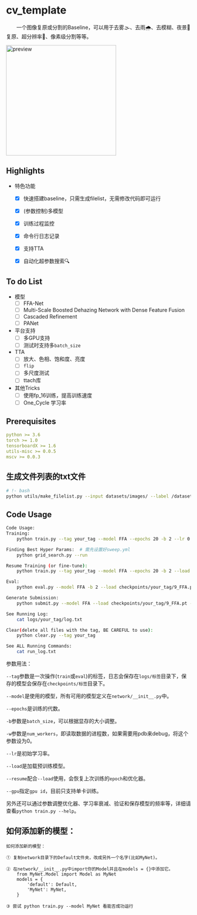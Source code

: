 # cv_template

　　一个图像复原或分割的Baseline，可以用于去雾🌫、去雨🌧、去模糊、夜景🌃复原、超分辨率👾、像素级分割等等。
  
  
  <img alt='preview' src='http://www.xyu.ink/wp-content/uploads/2020/11/dehaze2.png' height=300/>


## Highlights

- 特色功能
  - [x] 快速搭建baseline，只需生成filelist，无需修改代码即可运行
  - [x] (参数控制)多模型
  - [x] 训练过程监控
  - [x] 命令行日志记录
  - [x] 支持TTA
  - [x] 自动化超参数搜索🔍


## To do List

- 模型
  - [ ] FFA-Net
  - [ ] Multi-Scale Boosted Dehazing Network with Dense Feature Fusion 
  - [ ] Cascaded Refinement
  - [ ] PANet
- 平台支持
  - [ ] 多GPU支持
  - [ ] 测试时支持多`batch_size`
  
- TTA
  - [ ] 放大、色相、饱和度、亮度
  - [ ] `flip`
  - [ ] 多尺度测试
  - [ ] ttach库
- 其他Tricks
  - [ ] 使用fp_16训练，提高训练速度
  - [ ] One_Cycle 学习率

## Prerequisites

```yaml
python >= 3.6
torch >= 1.0
tensorboardX >= 1.6
utils-misc >= 0.0.5
mscv >= 0.0.3
```

## 生成文件列表的txt文件

```bash
# !- bash
python utils/make_filelist.py --input datasets/images/ --label /datasets/labels --val_ratio 0.1 --out datasets
```

## Code Usage

```bash
Code Usage:
Training:
    python train.py --tag your_tag --model FFA --epochs 20 -b 2 --lr 0.0001 --gpu 0

Finding Best Hyper Params:  # 需先设置好sweep.yml
    python grid_search.py --run

Resume Training (or fine-tune):
    python train.py --tag your_tag --model FFA --epochs 20 -b 2 --load checkpoints/your_tag/9_FFA.pt --resume --gpu 0

Eval:
    python eval.py --model FFA -b 2 --load checkpoints/your_tag/9_FFA.pt --gpu 1

Generate Submission:
    python submit.py --model FFA --load checkpoints/your_tag/9_FFA.pt -b 2 --gpu 0

See Running Log:
    cat logs/your_tag/log.txt

Clear(delete all files with the tag, BE CAREFUL to use):
    python clear.py --tag your_tag

See ALL Running Commands:
    cat run_log.txt
```

参数用法：

`--tag`参数是一次操作(`train`或`eval`)的标签，日志会保存在`logs/标签`目录下，保存的模型会保存在`checkpoints/标签`目录下。  

`--model`是使用的模型，所有可用的模型定义在`network/__init__.py`中。  

`--epochs`是训练的代数。  

`-b`参数是`batch_size`，可以根据显存的大小调整。  

`-w`参数是`num_workers`，即读取数据的进程数，如果需要用pdb来debug，将这个参数设为0。  

`--lr`是初始学习率。

`--load`是加载预训练模型。  

`--resume`配合`--load`使用，会恢复上次训练的`epoch`和优化器。  

`--gpu`指定`gpu id`，目前只支持单卡训练。  

另外还可以通过参数调整优化器、学习率衰减、验证和保存模型的频率等，详细请查看`python train.py --help`。  

## 如何添加新的模型：

```
如何添加新的模型：

① 复制network目录下的Default文件夹，改成另外一个名字(比如MyNet)。

② 在network/__init__.py中import你的Model并且在models = {}中添加它。
    from MyNet.Model import Model as MyNet
    models = {
        'default': Default,
        'MyNet': MyNet,
    }

③ 尝试 python train.py --model MyNet 看能否成功运行
```
